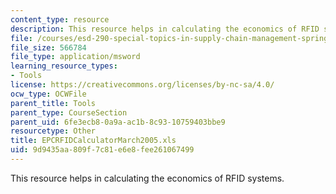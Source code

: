 ```yaml
---
content_type: resource
description: This resource helps in calculating the economics of RFID systems.
file: /courses/esd-290-special-topics-in-supply-chain-management-spring-2005/9d9435aa809f7c81e6e8fee261067499_EPCRFIDCalculatorMarch2005.xls
file_size: 566784
file_type: application/msword
learning_resource_types:
- Tools
license: https://creativecommons.org/licenses/by-nc-sa/4.0/
ocw_type: OCWFile
parent_title: Tools
parent_type: CourseSection
parent_uid: 6fe3ecb8-0a9a-ac1b-8c93-10759403bbe9
resourcetype: Other
title: EPCRFIDCalculatorMarch2005.xls
uid: 9d9435aa-809f-7c81-e6e8-fee261067499
---
```

This resource helps in calculating the economics of RFID systems.